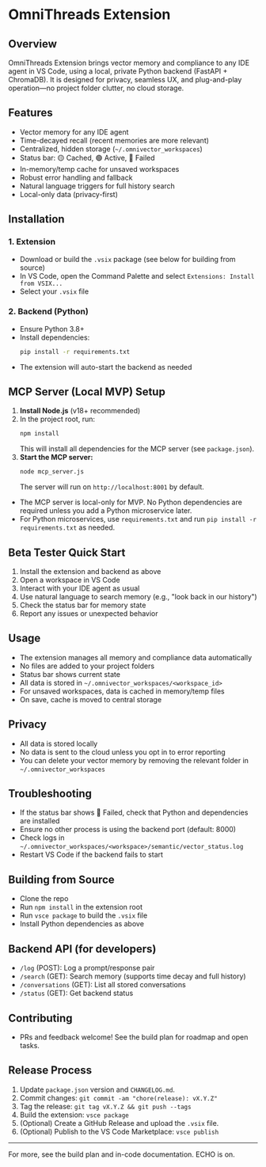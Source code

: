 # OmniThreads Extension

## Overview
OmniThreads Extension brings vector memory and compliance to any IDE agent in VS Code, using a local, private Python backend (FastAPI + ChromaDB). It is designed for privacy, seamless UX, and plug-and-play operation—no project folder clutter, no cloud storage.

## Features
- Vector memory for any IDE agent
- Time-decayed recall (recent memories are more relevant)
- Centralized, hidden storage (`~/.omnivector_workspaces`)
- Status bar: 🟡 Cached, 🟢 Active, 🔴 Failed
- In-memory/temp cache for unsaved workspaces
- Robust error handling and fallback
- Natural language triggers for full history search
- Local-only data (privacy-first)

## Installation
### 1. Extension
- Download or build the `.vsix` package (see below for building from source)
- In VS Code, open the Command Palette and select `Extensions: Install from VSIX...`
- Select your `.vsix` file

### 2. Backend (Python)
- Ensure Python 3.8+
- Install dependencies:
  ```sh
  pip install -r requirements.txt
  ```
- The extension will auto-start the backend as needed

## MCP Server (Local MVP) Setup

1. **Install Node.js** (v18+ recommended)
2. In the project root, run:
   ```sh
   npm install
   ```
   This will install all dependencies for the MCP server (see `package.json`).
3. **Start the MCP server:**
   ```sh
   node mcp_server.js
   ```
   The server will run on `http://localhost:8001` by default.

- The MCP server is local-only for MVP. No Python dependencies are required unless you add a Python microservice later.
- For Python microservices, use `requirements.txt` and run `pip install -r requirements.txt` as needed.

## Beta Tester Quick Start
1. Install the extension and backend as above
2. Open a workspace in VS Code
3. Interact with your IDE agent as usual
4. Use natural language to search memory (e.g., "look back in our history")
5. Check the status bar for memory state
6. Report any issues or unexpected behavior

## Usage
- The extension manages all memory and compliance data automatically
- No files are added to your project folders
- Status bar shows current state
- All data is stored in `~/.omnivector_workspaces/<workspace_id>`
- For unsaved workspaces, data is cached in memory/temp files
- On save, cache is moved to central storage

## Privacy
- All data is stored locally
- No data is sent to the cloud unless you opt in to error reporting
- You can delete your vector memory by removing the relevant folder in `~/.omnivector_workspaces`

## Troubleshooting
- If the status bar shows 🔴 Failed, check that Python and dependencies are installed
- Ensure no other process is using the backend port (default: 8000)
- Check logs in `~/.omnivector_workspaces/<workspace>/semantic/vector_status.log`
- Restart VS Code if the backend fails to start

## Building from Source
- Clone the repo
- Run `npm install` in the extension root
- Run `vsce package` to build the `.vsix` file
- Install Python dependencies as above

## Backend API (for developers)
- `/log` (POST): Log a prompt/response pair
- `/search` (GET): Search memory (supports time decay and full history)
- `/conversations` (GET): List all stored conversations
- `/status` (GET): Get backend status

## Contributing
- PRs and feedback welcome! See the build plan for roadmap and open tasks.

## Release Process

1. Update `package.json` version and `CHANGELOG.md`.
2. Commit changes:
   `git commit -am "chore(release): vX.Y.Z"`
3. Tag the release:
   `git tag vX.Y.Z && git push --tags`
4. Build the extension:
   `vsce package`
5. (Optional) Create a GitHub Release and upload the `.vsix` file.
6. (Optional) Publish to the VS Code Marketplace:
   `vsce publish`

---
For more, see the build plan and in-code documentation. ECHO is on.
